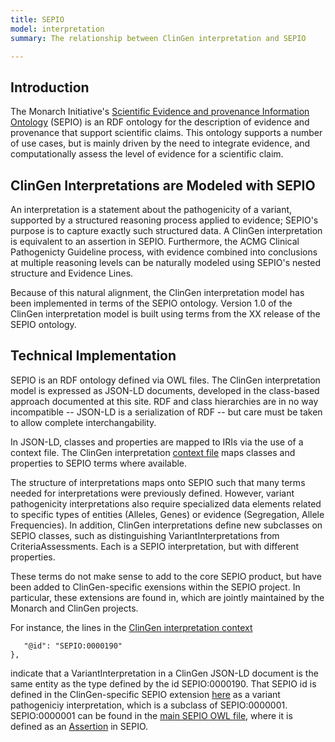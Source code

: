 ```yaml
---
title: SEPIO
model: interpretation
summary: The relationship between ClinGen interpretation and SEPIO

---
```


Introduction
------------

The Monarch Initiative's [Scientific Evidence and provenance Information Ontology](https://github.com/monarch-initiative/SEPIO-ontology) (SEPIO) is an RDF ontology for the description of evidence and provenance that support scientific claims.  This ontology supports a number of use cases, but is mainly driven by the need to integrate evidence, and computationally assess the level of evidence for a scientific claim.


ClinGen Interpretations are Modeled with SEPIO
----------------------------------------------

An interpretation is a statement about the pathogenicity of a variant, supported by a structured reasoning process applied to evidence; SEPIO's purpose is to capture exactly such structured data.   A ClinGen interpretation is equivalent to an assertion in SEPIO.  Furthermore, the ACMG Clinical Pathogenicty Guideline process, with evidence combined into conclusions at multiple reasoning levels can be naturally modeled using SEPIO's nested structure and Evidence Lines.

Because of this natural alignment, the ClinGen interpretation model has been implemented in terms of the SEPIO ontology.  Version 1.0 of the ClinGen interpretation model is built using terms from the XX release of the SEPIO ontology.

Technical Implementation
------------------------

SEPIO is an RDF ontology defined via OWL files.   The ClinGen interpretation model is expressed as JSON-LD documents, developed in the class-based approach documented at this site.  RDF and class hierarchies are in no way incompatible -- JSON-LD is a serialization of RDF -- but care must be taken to allow complete interchangability.

In JSON-LD, classes and properties are mapped to IRIs via the use of a context file.  The ClinGen interpretation [context file](http://datamodel.clinicalgenome.org/interpretation/json/context) maps classes and properties to SEPIO terms where available.  

The structure of interpretations maps onto SEPIO such that many terms needed for interpretations were previously defined.  However, variant pathogenicity interpretations also require specialized data elements related to specific types of entities (Alleles, Genes) or evidence (Segregation, Allele Frequencies).   In addition, ClinGen interpretations define new subclasses on SEPIO classes, such as distinguishing VariantInterpretations from CriteriaAssessments.  Each is a SEPIO interpretation, but with different properties.

These terms do not make sense to add to the core SEPIO product, but have been added to ClinGen-specific exensions within the SEPIO project.  In particular, these extensions are found in, which are jointly maintained by the Monarch and ClinGen projects.

For instance, the lines in the [ClinGen interpretation context](http://datamodel.clinicalgenome.org/interpretation/json/context) 

``` "VariantInterpretation": {
   "@id": "SEPIO:0000190"
},
```
indicate that a VariantInterpretation in a ClinGen JSON-LD document is the same entity as the type defined by the id SEPIO:0000190. That SEPIO id is defined in the ClinGen-specific SEPIO extension [here]() as a variant pathogeniciy interpretation, which is a subclass of SEPIO:0000001.  SEPIO:0000001 can be found in the [main SEPIO OWL file](), where it is defined as an [Assertion](http://github.com/monarch-initiative/SEPIO-ontology/wiki/Assertion) in SEPIO.

